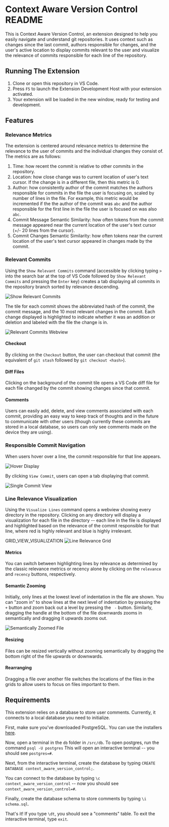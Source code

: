 # Context Aware Version Control README

This is Context Aware Version Control, an extension designed to help you easily navigate and understand git repositories. It uses context such as changes since the last commit, authors responsible for changes, and the user's active location to display commits relevant to the user and visualize the relevance of commits responsible for each line of the repository.

## Running The Extension
1. Clone or open this repository in VS Code.
2. Press `F5` to launch the Extension Development Host with your extension activated.
3. Your extension will be loaded in the new window, ready for testing and development.

## Features

### Relevance Metrics

The extension is centered around relevance metrics to determine the relevance to the user of commits and the individual changes they consist of. The metrics are as follows:

1. Time: how recent the commit is relative to other commits in the repository.
2. Location: how close change was to current location of user's text cursor. If the change is in a different file, then this metric is 0.
3. Author: how consistently author of the commit matches the authors responsible for commits in the file the user is focusing on, scaled by number of lines in the file. For example, this metric would be incremented if the the author of the commit was `abc` and the author responsible for the first line in the file the user is focused on was also `abc`.
4. Commit Message Semantic Similarity: how often tokens from the commit message appeared near the current location of the user's text cursor (+/- 20 lines from the cursor).
5. Commit Changes Semantic Similarity: how often tokens near the current location of the user's text cursor appeared in changes made by the commit.

### Relevant Commits

Using the `Show Relevant Commits` command (accessible by clicking typing `>` into the search bar at the top of VS Code followed by `Show Relevant Commits` and pressing the `Enter` key) creates a tab displaying all commits in the repository branch sorted by relevance descending. 

![Show Relevant Commits](/images/command-search.png)

The tile for each commit shows the abbreviated hash of the commit, the commit message, and the 10 most relevant changes in the commit. Each change displayed is highlighted to indicate whether it was an addition or deletion and labeled with the file the change is in.

![Relevant Commits Webview](/images/relevent-commits-view.png)

#### Checkout
By clicking on the `Checkout` button, the user can checkout that commit (the equivalent of `git stash` followed by `git checkout <hash>`).

#### Diff Files
Clicking on the background of the commit tile opens a VS Code diff file for each file changed by the commit showing changes since that commit.

#### Comments
Users can easily add, delete, and view comments associated with each commit, providing an easy way to keep track of thoughts and in the future to communicate with other users (though currently these commits are stored in a local database, so users can only see comments made on the device they are using).

### Responsible Commit Navigation

When users hover over a line, the commit responsible for that line appears.

![Hover Display](/images/commit-on-hover.png)

By clicking `View Commit`, users can open a tab displaying that commit.

![Single Commit View](/images/single-commit.png)

### Line Relevance Visualization

Using the `Visualize Lines` command opens a webview showing every directory in the repository. Clicking on any directory will display a visualization for each file in the directory -- each line in the file is displayed and highlighted based on the relevance of the commit responsible for that line, where red is highly relevant and blue is highly irrelevant.

GRID_VIEW_VISUALIZATION
![Line Relevance Grid](/images/grid-view.png)


#### Metrics
You can switch between highlighting lines by relevance as determined by the classic relevance metrics or recency alone by clicking on the `relevance` and `recency` buttons, respectively.

#### Semantic Zooming
Initially, only lines at the lowest level of indentation in the file are shown. You can "zoom in" to show lines at the next level of indentation by pressing the ` +` button and zoom back out a level by pressing the ` -` button. Similarly, dragging the handle at the bottom of the file downwards zooms in semantically and dragging it upwards zooms out.

![Semantically Zoomed File](/images/resized-file.png)

#### Resizing

Files can be resized vertically without zooming semantically by dragging the bottom right of the file upwards or downwards.

#### Rearranging

Dragging a file over another file switches the locations of the files in the grids to allow users to focus on files important to them.


## Requirements

This extension relies on a database to store user comments. Currently, it connects to a local database you need to initialize.

First, make sure you've downloaded PostgreSQL. You can use the installers [here](https://www.postgresql.org/download/).

Now, open a terminal in the `db` folder in `/src/db`. To open postgres, run the command `psql -U postgres` This will open an interactive terminal -- you should see `postgres=#`.

Next, from the interactive terminal, create the database by typing `CREATE DATABASE context_aware_version_control;`.

You can connect to the database by typing `\c context_aware_version_control` -- now you should see `context_aware_version_control=#`.

Finally, create the database schema to store comments by typing `\i schema.sql`.

That's it! If you type `\dt`, you should see a "comments" table. To exit the interactive terminal, type `exit`.
